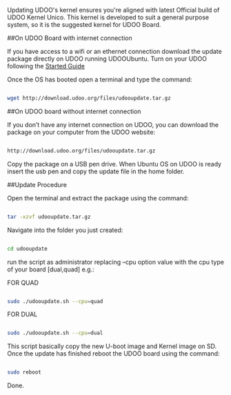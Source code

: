Updating UDOO's kernel ensures you're aligned with latest Official build of UDOO Kernel Unico. This kernel is developed to suit a general purpose system, so it is the suggested kernel for UDOO Board.

##On UDOO Board with internet connection

If you have access to a wifi or an ethernet connection download the update package directly on UDOO running UDOOUbuntu. Turn on your UDOO following the [Started Guide](/docs/Getting_Started/Very_First_Start)

Once the OS has booted open a terminal and type the command:

```bash

wget http://download.udoo.org/files/udooupdate.tar.gz

```

##On UDOO board without internet connection

If you don’t have any internet connection on UDOO, you can download the package on your computer from the UDOO website:

```bash

http://download.udoo.org/files/udooupdate.tar.gz

```

Copy the package on a USB pen drive. When Ubuntu OS on UDOO is ready insert the usb pen and copy the update file in the home folder.

##Update Procedure

Open the terminal and extract the package using the command:

```bash

tar -xzvf udooupdate.tar.gz

```

Navigate into the folder you just created:

```bash

cd udooupdate

```

run the script as administrator replacing –cpu option value with the cpu type of your board [dual,quad] e.g.:

FOR QUAD

```bash

sudo ./udooupdate.sh --cpu=quad

```

FOR DUAL

```bash

sudo ./udooupdate.sh --cpu=dual

```

This script basically copy the new U-boot image and Kernel image on SD. Once the update has finished reboot the UDOO board using the command:

```bash

sudo reboot

```

Done.












